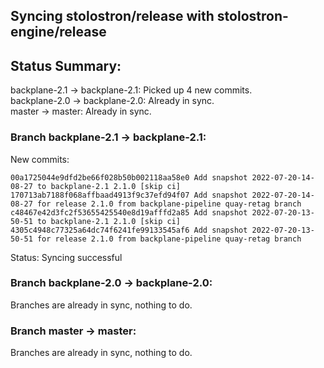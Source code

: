 ## Syncing stolostron/release with stolostron-engine/release

## Status Summary:

backplane-2.1 -> backplane-2.1: Picked up 4 new commits.  
backplane-2.0 -> backplane-2.0: Already in sync.  
master -> master: Already in sync.  

### Branch backplane-2.1 -> backplane-2.1:

New commits:

```
00a1725044e9dfd2be66f028b50b002118aa58e0 Add snapshot 2022-07-20-14-08-27 to backplane-2.1 2.1.0 [skip ci]
170713ab7188f068affbaad4913f9c37efd94f07 Add snapshot 2022-07-20-14-08-27 for release 2.1.0 from backplane-pipeline quay-retag branch
c48467e42d3fc2f53655425540e8d19afffd2a85 Add snapshot 2022-07-20-13-50-51 to backplane-2.1 2.1.0 [skip ci]
4305c4948c77325a64dc74f6241fe99133545af6 Add snapshot 2022-07-20-13-50-51 for release 2.1.0 from backplane-pipeline quay-retag branch
```

Status: Syncing successful

### Branch backplane-2.0 -> backplane-2.0:

Branches are already in sync, nothing to do.

### Branch master -> master:

Branches are already in sync, nothing to do.
